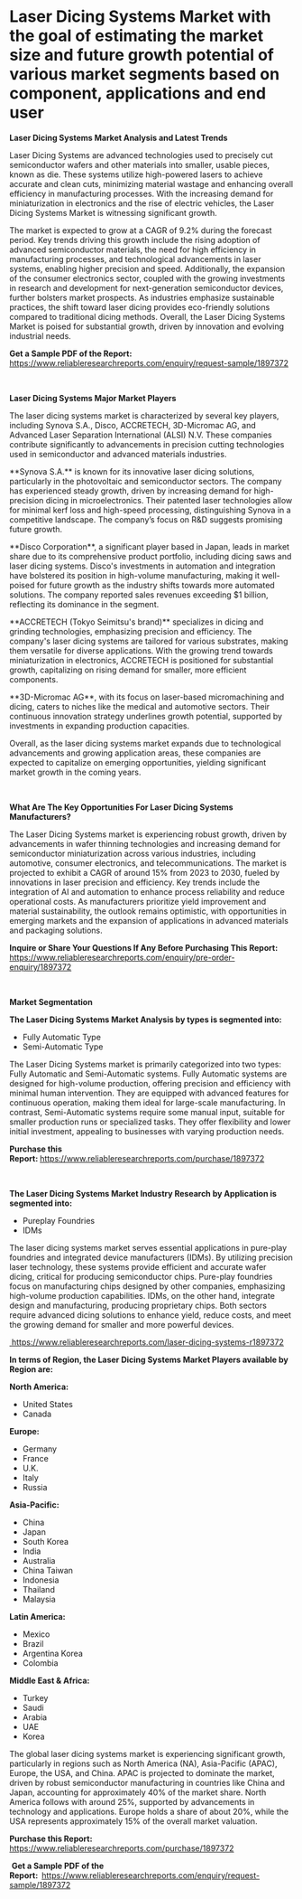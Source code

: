 <p><h1>Laser Dicing Systems Market with the goal of estimating the market size and future growth potential of various market segments based on component, applications and end user</h1></p><p><strong>Laser Dicing Systems Market Analysis and Latest Trends</strong></p>
<p><p>Laser Dicing Systems are advanced technologies used to precisely cut semiconductor wafers and other materials into smaller, usable pieces, known as die. These systems utilize high-powered lasers to achieve accurate and clean cuts, minimizing material wastage and enhancing overall efficiency in manufacturing processes. With the increasing demand for miniaturization in electronics and the rise of electric vehicles, the Laser Dicing Systems Market is witnessing significant growth.</p><p>The market is expected to grow at a CAGR of 9.2% during the forecast period. Key trends driving this growth include the rising adoption of advanced semiconductor materials, the need for high efficiency in manufacturing processes, and technological advancements in laser systems, enabling higher precision and speed. Additionally, the expansion of the consumer electronics sector, coupled with the growing investments in research and development for next-generation semiconductor devices, further bolsters market prospects. As industries emphasize sustainable practices, the shift toward laser dicing provides eco-friendly solutions compared to traditional dicing methods. Overall, the Laser Dicing Systems Market is poised for substantial growth, driven by innovation and evolving industrial needs.</p></p>
<p><strong>Get a Sample PDF of the Report:&nbsp;</strong> <a href="https://www.reliableresearchreports.com/enquiry/request-sample/1897372?utm_campaign=37&utm_medium=2&utm_source=Github&utm_content=ia&utm_term=15042025&utm_id=laser-dicing-systems">https://www.reliableresearchreports.com/enquiry/request-sample/1897372</a></p>
<p>&nbsp;</p>
<p><strong>Laser Dicing Systems Major Market Players</strong></p>
<p><p>The laser dicing systems market is characterized by several key players, including Synova S.A., Disco, ACCRETECH, 3D-Micromac AG, and Advanced Laser Separation International (ALSI) N.V. These companies contribute significantly to advancements in precision cutting technologies used in semiconductor and advanced materials industries.</p><p>**Synova S.A.** is known for its innovative laser dicing solutions, particularly in the photovoltaic and semiconductor sectors. The company has experienced steady growth, driven by increasing demand for high-precision dicing in microelectronics. Their patented laser technologies allow for minimal kerf loss and high-speed processing, distinguishing Synova in a competitive landscape. The company’s focus on R&D suggests promising future growth.</p><p>**Disco Corporation**, a significant player based in Japan, leads in market share due to its comprehensive product portfolio, including dicing saws and laser dicing systems. Disco's investments in automation and integration have bolstered its position in high-volume manufacturing, making it well-poised for future growth as the industry shifts towards more automated solutions. The company reported sales revenues exceeding $1 billion, reflecting its dominance in the segment.</p><p>**ACCRETECH (Tokyo Seimitsu's brand)** specializes in dicing and grinding technologies, emphasizing precision and efficiency. The company's laser dicing systems are tailored for various substrates, making them versatile for diverse applications. With the growing trend towards miniaturization in electronics, ACCRETECH is positioned for substantial growth, capitalizing on rising demand for smaller, more efficient components.</p><p>**3D-Micromac AG**, with its focus on laser-based micromachining and dicing, caters to niches like the medical and automotive sectors. Their continuous innovation strategy underlines growth potential, supported by investments in expanding production capacities.</p><p>Overall, as the laser dicing systems market expands due to technological advancements and growing application areas, these companies are expected to capitalize on emerging opportunities, yielding significant market growth in the coming years.</p></p>
<p>&nbsp;</p>
<p><strong>What Are The Key Opportunities For Laser Dicing Systems Manufacturers?</strong></p>
<p><p>The Laser Dicing Systems market is experiencing robust growth, driven by advancements in wafer thinning technologies and increasing demand for semiconductor miniaturization across various industries, including automotive, consumer electronics, and telecommunications. The market is projected to exhibit a CAGR of around 15% from 2023 to 2030, fueled by innovations in laser precision and efficiency. Key trends include the integration of AI and automation to enhance process reliability and reduce operational costs. As manufacturers prioritize yield improvement and material sustainability, the outlook remains optimistic, with opportunities in emerging markets and the expansion of applications in advanced materials and packaging solutions.</p></p>
<p><strong>Inquire or Share Your Questions If Any Before Purchasing This Report:</strong> <a href="https://www.reliableresearchreports.com/enquiry/pre-order-enquiry/1897372?utm_campaign=37&utm_medium=2&utm_source=Github&utm_content=ia&utm_term=15042025&utm_id=laser-dicing-systems">https://www.reliableresearchreports.com/enquiry/pre-order-enquiry/1897372</a></p>
<p>&nbsp;</p>
<p><strong>Market Segmentation</strong></p>
<p><strong>The Laser Dicing Systems Market Analysis by types is segmented into:</strong></p>
<p><ul><li>Fully Automatic Type</li><li>Semi-Automatic Type</li></ul></p>
<p><p>The Laser Dicing Systems market is primarily categorized into two types: Fully Automatic and Semi-Automatic systems. Fully Automatic systems are designed for high-volume production, offering precision and efficiency with minimal human intervention. They are equipped with advanced features for continuous operation, making them ideal for large-scale manufacturing. In contrast, Semi-Automatic systems require some manual input, suitable for smaller production runs or specialized tasks. They offer flexibility and lower initial investment, appealing to businesses with varying production needs.</p></p>
<p><strong>Purchase this Report:&nbsp;</strong><a href="https://www.reliableresearchreports.com/purchase/1897372?utm_campaign=37&utm_medium=2&utm_source=Github&utm_content=ia&utm_term=15042025&utm_id=laser-dicing-systems">https://www.reliableresearchreports.com/purchase/1897372</a></p>
<p>&nbsp;</p>
<p><strong>The Laser Dicing Systems Market Industry Research by Application is segmented into:</strong></p>
<p><ul><li>Pureplay Foundries</li><li>IDMs</li></ul></p>
<p><p>The laser dicing systems market serves essential applications in pure-play foundries and integrated device manufacturers (IDMs). By utilizing precision laser technology, these systems provide efficient and accurate wafer dicing, critical for producing semiconductor chips. Pure-play foundries focus on manufacturing chips designed by other companies, emphasizing high-volume production capabilities. IDMs, on the other hand, integrate design and manufacturing, producing proprietary chips. Both sectors require advanced dicing solutions to enhance yield, reduce costs, and meet the growing demand for smaller and more powerful devices.</p></p>
<p><a href="https://www.reliableresearchreports.com/laser-dicing-systems-r1897372?utm_campaign=37&utm_medium=2&utm_source=Github&utm_content=ia&utm_term=15042025&utm_id=laser-dicing-systems">&nbsp;https://www.reliableresearchreports.com/laser-dicing-systems-r1897372</a></p>
<p><strong>In terms of Region, the Laser Dicing Systems Market Players available by Region are:</strong></p>
<p>
    <p> <strong> North America: </strong>
        <ul>
            <li>United States</li>
            <li>Canada</li>
        </ul>
        </p> 
    <p> <strong> Europe: </strong>
        <ul>
            <li>Germany</li>
            <li>France</li>
            <li>U.K.</li>
            <li>Italy</li>
            <li>Russia</li>
        </ul>
        </p> 
    <p> <strong> Asia-Pacific: </strong>
        <ul>
            <li>China</li>
            <li>Japan</li>
            <li>South Korea</li>
            <li>India</li>
            <li>Australia</li>
            <li>China Taiwan</li>
            <li>Indonesia</li>
            <li>Thailand</li>
            <li>Malaysia</li>
        </ul>
        </p> 
    <p> <strong> Latin America: </strong>
        <ul>
            <li>Mexico</li>
            <li>Brazil</li>
            <li>Argentina Korea</li>
            <li>Colombia</li>
        </ul>
        </p> 
    <p> <strong> Middle East & Africa: </strong>
        <ul>
            <li>Turkey</li>
            <li>Saudi</li>
            <li>Arabia</li>
            <li>UAE</li>
            <li>Korea</li>
        </ul>
    </p>
    </p>
<p><p>The global laser dicing systems market is experiencing significant growth, particularly in regions such as North America (NA), Asia-Pacific (APAC), Europe, the USA, and China. APAC is projected to dominate the market, driven by robust semiconductor manufacturing in countries like China and Japan, accounting for approximately 40% of the market share. North America follows with around 25%, supported by advancements in technology and applications. Europe holds a share of about 20%, while the USA represents approximately 15% of the overall market valuation.</p></p>
<p><strong>Purchase this Report: </strong><a href="https://www.reliableresearchreports.com/purchase/1897372?utm_campaign=37&utm_medium=2&utm_source=Github&utm_content=ia&utm_term=15042025&utm_id=laser-dicing-systems">https://www.reliableresearchreports.com/purchase/1897372</a></p>
<p>&nbsp;<strong>Get a Sample PDF of the Report:&nbsp;&nbsp;</strong><a href="https://www.reliableresearchreports.com/enquiry/request-sample/1897372?utm_campaign=37&utm_medium=2&utm_source=Github&utm_content=ia&utm_term=15042025&utm_id=laser-dicing-systems">https://www.reliableresearchreports.com/enquiry/request-sample/1897372</a></p>
<p><strong></strong></p>
<p><p></p><p></p><p></p></p>